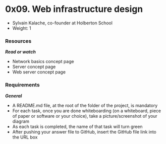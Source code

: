# 0x09. Web infrastructure design

* Sylvain Kalache, co-founder at Holberton School
*  Weight: 1

### Resources
***Read or watch***
* Network basics concept page
* Server concept page
* Web server concept page

### Requirements
***General***
+ A README.md file, at the root of the folder of the project, is mandatory
+ For each task, once you are done whiteboarding (on a whiteboard, piece of paper or software or your choice), take a picture/screenshot of your diagram
+ As each task is completed, the name of that task will turn green
+ After pushing your answer file to GitHub, insert the GitHub file link into the URL box
